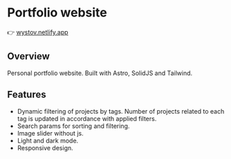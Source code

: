 # Portfolio website

👉 [wystov.netlify.app](https://wystov.netlify.app/)

## Overview

Personal portfolio website.
Built with Astro, SolidJS and Tailwind.

## Features

- Dynamic filtering of projects by tags. Number of projects related to each tag is updated in accordance with applied filters.
- Search params for sorting and filtering.
- Image slider without js.
- Light and dark mode.
- Responsive design.
